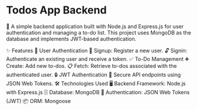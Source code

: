 # Todos App Backend

🚀 A simple backend application built with Node.js and Express.js for user authentication and managing a to-do list. This project uses MongoDB as the database and implements JWT-based authentication.

✨ Features
🔑 User Authentication
📝 Signup: Register a new user.
🔓 Signin: Authenticate an existing user and receive a token.
✅ To-Do Management
➕ Create: Add new to-dos.
📋 Fetch: Retrieve to-dos associated with the authenticated user.
🔒 JWT Authentication
🔐 Secure API endpoints using JSON Web Tokens.
🛠️ Technologies Used
🖥️ Backend Framework: Node.js with Express.js
🗄️ Database: MongoDB
🔑 Authentication: JSON Web Tokens (JWT)
📦 ORM: Mongoose

